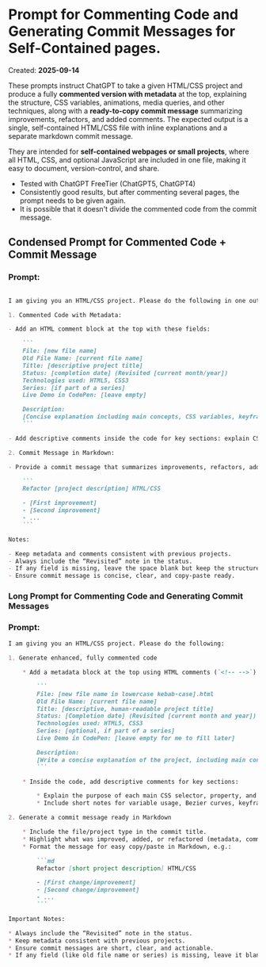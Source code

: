 # Prompt for Commenting Code and Generating Commit Messages for Self-Contained pages.


Created: **2025-09-14** 

These prompts instruct ChatGPT to take a given HTML/CSS project and produce a fully **commented version with metadata** at the top, explaining the structure, CSS variables, animations, media queries, and other techniques, along with a **ready-to-copy commit message** summarizing improvements, refactors, and added comments. The expected output is a single, self-contained HTML/CSS file with inline explanations and a separate markdown commit message.

They are intended for **self-contained webpages or small projects**, where all HTML, CSS, and optional JavaScript are included in one file, making it easy to document, version-control, and share.


- Tested with ChatGPT FreeTier (ChatGPT5, ChatGPT4)
- Consistently good results, but after commenting several pages, the prompt needs to be given again.
- It is possible that it doesn't divide the commented code from the commit message.

## Condensed Prompt for Commented Code + Commit Message

### Prompt:

```md

I am giving you an HTML/CSS project. Please do the following in one output:

1. Commented Code with Metadata:

- Add an HTML comment block at the top with these fields:

	```
	File: [new file name]
	Old File Name: [current file name]
	Title: [descriptive project title]
	Status: [completion date] (Revisited [current month/year])
	Technologies used: HTML5, CSS3
	Series: [if part of a series]
	Live Demo in CodePen: [leave empty]

	Description:
	[Concise explanation including main concepts, CSS variables, keyframes, animations, media queries, or other notable features.]
	```

- Add descriptive comments inside the code for key sections: explain CSS selectors, properties, HTML structure, variables, animations, and any special techniques.

2. Commit Message in Markdown:

- Provide a commit message that summarizes improvements, refactors, added metadata, and comments. Format like this:

	```
	Refactor [project description] HTML/CSS

	- [First improvement]
	- [Second improvement]
	- ...
	```

Notes:

- Keep metadata and comments consistent with previous projects.
- Always include the “Revisited” note in the status.
- If any field is missing, leave the space blank but keep the structure.
- Ensure commit message is concise, clear, and copy-paste ready.
```


### Long Prompt for Commenting Code and Generating Commit Messages

### Prompt:

```md
I am giving you an HTML/CSS project. Please do the following:

1. Generate enhanced, fully commented code

	* Add a metadata block at the top using HTML comments (`<!-- -->`) with the following fields:

		```
		File: [new file name in lowercase kebab-case].html
		Old File Name: [current file name]
		Title: [descriptive, human-readable project title]
		Status: [Completion date] (Revisited [current month and year])
		Technologies used: HTML5, CSS3
		Series: [optional, if part of a series]
		Live Demo in CodePen: [leave empty for me to fill later]

		Description:
		[Write a concise explanation of the project, including main concepts demonstrated and techniques used. Include notes on variables, media queries, animation, or other special CSS features where relevant.]
		```

	* Inside the code, add descriptive comments for key sections:

		* Explain the purpose of each main CSS selector, property, and HTML structure.
		* Include short notes for variable usage, Bezier curves, keyframes, and any other CSS concepts demonstrated.

2. Generate a commit message ready in Markdown

	* Include the file/project type in the commit title.
	* Highlight what was improved, added, or refactored (metadata, comments, variable usage, media queries, renamed files, etc.)
	* Format the message for easy copy/paste in Markdown, e.g.:

		```md
		Refactor [short project description] HTML/CSS

		- [First change/improvement]
		- [Second change/improvement]
		- ...
		```

Important Notes:

* Always include the “Revisited” note in the status.
* Keep metadata consistent with previous projects.
* Ensure commit messages are short, clear, and actionable.
* If any field (like old file name or series) is missing, leave it blank but keep the structure.
```